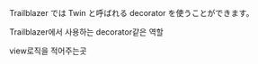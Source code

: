  Trailblazer では Twin と呼ばれる decorator を使うことができます。


Trailblazer에서 사용하는 decorator같은 역할

view로직을 적어주는곳
